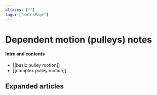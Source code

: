 ```yaml
---
aliases: [""]
tags: ["NotesPage"]
---
```


# Dependent motion (pulleys) notes

#### Intro and contents
- [[basic pulley motion]]
- [[complex pulley motion]]


## Expanded articles

